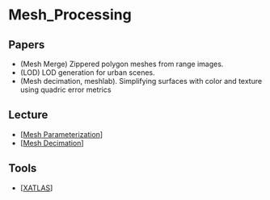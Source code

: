 # Mesh_Processing

## Papers
- (Mesh Merge) Zippered polygon meshes from range images.
- (LOD) LOD generation for urban scenes.
- (Mesh decimation, meshlab). Simplifying surfaces with color and texture using quadric error metrics

## Lecture
- [[Mesh Parameterization](https://www.inf.usi.ch/hormann/parameterization/CourseNotes.pdf)]
- [[Mesh Decimation](https://graphics.stanford.edu/courses/cs468-10-fall/LectureSlides/08_Simplification.pdf)]

## Tools
- [[XATLAS](https://github.com/jpcy/xatlas)]
